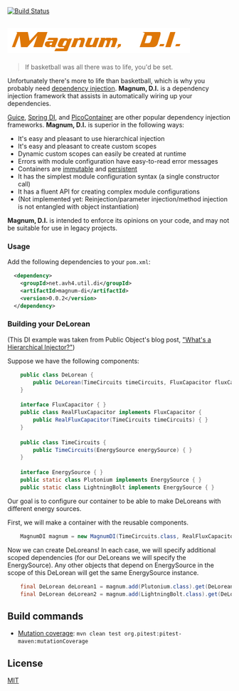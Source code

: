 [![Build Status](https://secure.travis-ci.org/avh4/magnum-di.png?branch=master)](http://travis-ci.org/avh4/magnum-di)

## ![Magnum, D.I.](magnum-di.png)

> If basketball was all there was to life, you'd be set.

Unfortunately there's more to life than basketball, which is why you probably need
[dependency injection](http://martinfowler.com/articles/injection.html).  **Magnum, D.I.**
is a dependency injection framework that assists in automatically wiring up your dependencies.

[Guice](https://code.google.com/p/google-guice/), [Spring DI](http://spring.io/search?q=dependency+injection), and
 [PicoContainer](http://picocontainer.codehaus.org/) are other popular dependency injection frameworks.
 **Magnum, D.I.** is superior in the following ways:

- It's easy and pleasant to use hierarchical injection
- It's easy and pleasant to create custom scopes
- Dynamic custom scopes can easily be created at runtime
- Errors with module configuration have easy-to-read error messages
- Containers are [immutable](http://clojure.org/rationale) and [persistent](http://en.wikipedia.org/wiki/Persistent_data_structure)
- It has the simplest module configuration syntax (a single constructor call)
- It has a fluent API for creating complex module configurations
- (Not implemented yet: Reinjection/parameter injection/method injection is not entangled with object instantiation)

**Magnum, D.I.** is intended to enforce its opinions on your code, and may not be suitable for use in legacy projects.

### Usage

Add the following dependencies to your `pom.xml`:

```xml
  <dependency>
    <groupId>net.avh4.util.di</groupId>
    <artifactId>magnum-di</artifactId>
    <version>0.0.2</version>
  </dependency>
```

### Building your DeLorean

(This DI example was taken from Public Object's blog post, ["What's a Hierarchical Injector?"](http://blog.publicobject.com/2008/06/whats-hierarchical-injector.html))

Suppose we have the following components:

```java
    public class DeLorean {
        public DeLorean(TimeCircuits timeCircuits, FluxCapacitor fluxCapacitor, EnergySource energySource) { }
    }

    interface FluxCapacitor { }
    public class RealFluxCapacitor implements FluxCapacitor {
        public RealFluxCapacitor(TimeCircuits timeCircuits) { }
    }

    public class TimeCircuits {
        public TimeCircuits(EnergySource energySource) { }
    }

    interface EnergySource { }
    public static class Plutonium implements EnergySource { }
    public static class LightningBolt implements EnergySource { }
```

Our goal is to configure our container to be able to make DeLoreans with different energy sources.

First, we will make a container with the reusable components.

```java
    MagnumDI magnum = new MagnumDI(TimeCircuits.class, RealFluxCapacitor.class);
```

Now we can create DeLoreans!  In each case, we will specify additional scoped dependencies (for our
DeLoreans we will specify the EnergySource).  Any other objects that depend on EnergySource in the scope
of this DeLorean will get the same EnergySource instance.

```java
    final DeLorean deLorean1 = magnum.add(Plutonium.class).get(DeLorean.class);
    final DeLorean deLorean2 = magnum.add(LightningBolt.class).get(DeLorean.class);
```

## Build commands

* [Mutation coverage](http://pitest.org/): `mvn clean test org.pitest:pitest-maven:mutationCoverage`

## License

[MIT](http://www.opensource.org/licenses/mit-license.php)

